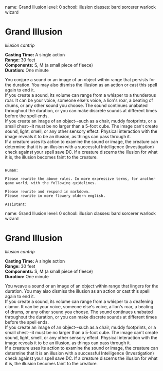 name: Grand Illusion
level: 0
school: illusion
classes: bard
         sorcerer
         warlock
         wizard

# Grand Illusion 
_Illusion cantrip_ 

**Casting Time:** A single action    
**Range:** 30 feet    
**Components:** S, M (a small piece of fleece)    
**Duration:** One minute 

You conjure a sound or an image of an object within range that persists for the duration. You may also dismiss the illusion as an action or cast this spell again to end it.    
If you create a sound, its volume can range from a whisper to a thunderous roar. It can be your voice, someone else's voice, a lion's roar, a beating of drums, or any other sound you choose. The sound continues unabated throughout the duration, or you can make discrete sounds at different times before the spell ends.    
If you create an image of an object--such as a chair, muddy footprints, or a small chest--it must be no larger than a 5-foot cube. The image can't create sound, light, smell, or any other sensory effect. Physical interaction with the image reveals it to be an illusion, as things can pass through it.    
If a creature uses its action to examine the sound or image, the creature can determine that it is an illusion with a successful Intelligence (Investigation) check against your spell save DC. If a creature discerns the illusion for what it is, the illusion becomes faint to the creature. 
```

Human:

Please rewrite the above rules. In more expressive terms, for another game world, with the following guidelines.

Please rewrite and respond in markdown.
Please rewrite in more flowery oldern english.

Assistant:
```
name: Grand Illusion
level: 0
school: illusion
classes: bard
         sorcerer
         warlock
         wizard

# Grand Illusion 
_Illusion cantrip_ 

**Casting Time:** A single action    
**Range:** 30 feet    
**Components:** S, M (a small piece of fleece)    
**Duration:** One minute 

You weave a sound or an image of an object within range that lingers for the duration. You may also dismiss the illusion as an action or cast this spell again to end it.    
If you create a sound, its volume can range from a whisper to a deafening clamor. It can be your voice, someone else's voice, a lion's roar, a beating of drums, or any other sound you choose. The sound continues unabated throughout the duration, or you can make discrete sounds at different times before the spell ends.    
If you create an image of an object--such as a chair, muddy footprints, or a small chest--it must be no larger than a 5-foot cube. The image can't create sound, light, smell, or any other sensory effect. Physical interaction with the image reveals it to be an illusion, as things can pass through it.    
If a creature uses its action to examine the sound or image, the creature can determine that it is an illusion with a successful Intelligence (Investigation) check against your spell save DC. If a creature discerns the illusion for what it is, the illusion becomes faint to the creature. 
